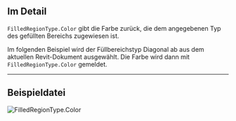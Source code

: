 ## Im Detail
`FilledRegionType.Color` gibt die Farbe zurück, die dem angegebenen Typ des gefüllten Bereichs zugewiesen ist.

Im folgenden Beispiel wird der Füllbereichstyp Diagonal ab aus dem aktuellen Revit-Dokument ausgewählt. Die Farbe wird dann mit `FilledRegionType.Color` gemeldet.

___
## Beispieldatei

![FilledRegionType.Color](./Revit.Elements.FilledRegionType.Color_img.jpg)
